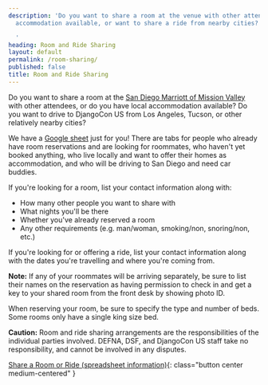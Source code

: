 ```yaml
---
description: 'Do you want to share a room at the venue with other attendees, have
  accommodation available, or want to share a ride from nearby cities?

  '
heading: Room and Ride Sharing
layout: default
permalink: /room-sharing/
published: false
title: Room and Ride Sharing
---
```


Do you want to share a room at the [San Diego Marriott of Mission Valley](/venue/#welcome) with other attendees, or do you have local accommodation available? Do you want to drive to DjangoCon US from Los Angeles, Tucson, or other relatively nearby cities?

We have a [Google sheet](https://docs.google.com/spreadsheets/d/1-O7vSIeSls_xH9w9QVjVrVjgmEciKGduKQRMocCskkk/edit#gid=1494429576) just for you! There are tabs for people who already have room
reservations and are looking for roommates, who haven't yet booked anything, who live locally and want to offer
their homes as accommodation, and who will be driving to San Diego and need car buddies.

If you're looking for a room, list your contact information along with:

- How many other people you want to share with
- What nights you'll be there
- Whether you've already reserved a room
- Any other requirements (e.g. man/woman, smoking/non, snoring/non, etc.)

If you're looking for or offering a ride, list your contact information along with the dates you're travelling and where you're coming from.

**Note:** If any of your roommates will be arriving separately, be sure to list their names on the reservation as having permission to check in and get a key to your shared room from the front desk by showing photo ID.

When reserving your room, be sure to specify the type and number of beds. Some rooms only have a single king size bed.

**Caution:** Room and ride sharing arrangements are the responsibilities of the individual parties involved. DEFNA, DSF, and DjangoCon US staff take no responsibility, and cannot be involved in any disputes.

[Share a Room or Ride (spreadsheet information)](https://docs.google.com/spreadsheets/d/1-O7vSIeSls_xH9w9QVjVrVjgmEciKGduKQRMocCskkk/edit#gid=1494429576
){: class="button center medium-centered" }
